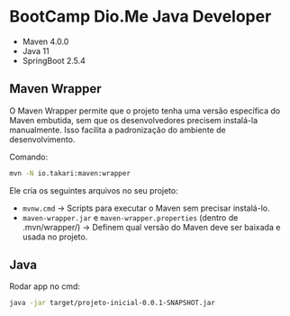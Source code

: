 # BootCamp Dio.Me Java Developer
 
- Maven 4.0.0
- Java 11
- SpringBoot 2.5.4

## Maven Wrapper
O Maven Wrapper permite que o projeto tenha uma versão específica do Maven embutida, sem que os desenvolvedores precisem instalá-la manualmente. Isso facilita a padronização do ambiente de desenvolvimento.

Comando: 
``` sh
mvn -N io.takari:maven:wrapper
```

Ele cria os seguintes arquivos no seu projeto:

- `mvnw.cmd` → Scripts para executar o Maven sem precisar instalá-lo.
- `maven-wrapper.jar` e `maven-wrapper.properties` (dentro de .mvn/wrapper/) → Definem qual versão do Maven deve ser baixada e usada no projeto.   

## Java

Rodar app no cmd:
``` sh
java -jar target/projeto-inicial-0.0.1-SNAPSHOT.jar
```